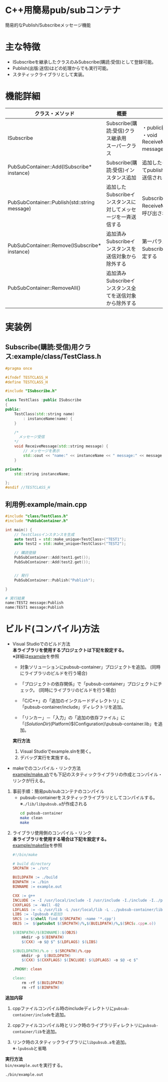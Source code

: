# C++用簡易pub/subコンテナ
簡易的なPublish/Subscribeメッセージ機能

# 主な特徴
* ISubscribeを継承したクラスのみSubscribe(購読:受信)として登録可能。
* Publish(出版:送信)はどの処理からでも実行可能。
* スタティックライブラリとして実装。

# 機能詳細
|クラス・メソッド|概要|備考|
|---------------|-----------|-----------|
|ISubscribe|Subscribe(購読:受信)クラス継承用<br>スーパークラス|・public継承<br>・void ReceiveMessage(std::string message)の実装が必要|
|PubSubContainer::Add(ISubscribe* instance)|Subscribe(購読:受信)インスタンス追加|追加したインスタンスに対してpublishしたメッセージが送信される|
|PubSubContainer::Publish(std::string message)|追加したSubscribeインスタンスに対してメッセージを一斉送信する|SubscribeインスタンスのReceiveMessageメソッドが呼び出される|
|PubSubContainer::Remove(ISubscribe* instance)|追加済みSubscribeインスタンスを送信対象から除外する|第一パラメータに除外対象のSubscribeインスタンスを指定する|
|PubSubContainer::RemoveAll()|追加済みSubscribeインスタンス全てを送信対象から除外する||


# 実装例
## Subscribe(購読:受信)用クラス:**example/class/TestClass.h**
```cpp
#pragma once

#ifndef TESTCLASS_H
#define TESTCLASS_H

#include "ISubscribe.h"

class TestClass :public ISubscribe
{
public:
	TestClass(std::string name)
		: instanceName(name) {
	}

	/*
	  メッセージ受信
	*/
	void ReceiveMessage(std::string message) {
		// メッセージを表示
		std::cout << "name:" << instanceName << " message:" << message << "\n";
	}

private:
	std::string instanceName;

};
#endif //TESTCLASS_H
```


## 利用例:**example/main.cpp**
```cpp
#include "class/TestClass.h"
#include "PubSubContainer.h"

int main() {
	// TestClassインスタンスを生成
	auto test1 = std::make_unique<TestClass>("TEST1");
	auto test2 = std::make_unique<TestClass>("TEST2");

	// 購読登録
	PubSubContainer::Add(test1.get());
	PubSubContainer::Add(test2.get());


	// 発行
	PubSubContainer::Publish("Publish");

}
```
```sh
# 実行結果
name:TEST2 message:Publish
name:TEST1 message:Publish
```

# ビルド(コンパイル)方法
* Visual Studioでのビルド方法  
  **本ライブラリを使用するプロジェクトは下記を設定する。**  
  ※詳細は[example](example/)を参照
   * 対象ソリューションにpubsub-container」プロジェクトを追加。 (同時にライブラリのビルドを行う場合)

   * 「プロジェクトの依存関係」で「pubsub-container」プロジェクトにチェック。 (同時にライブラリのビルドを行う場合)

   * 「C/C++」の「追加のインクルードディレクトリ」に  
     「pubsub-container/include」ディレクトリを追加。

   * 「リンカー」－「入力」の「追加の依存ファイル」に  
     「$(SolutionDir)$(Platform)\$(Configuration)\pubsub-container.lib」を追加。

   **実行方法**  
  1. Visual Studioでexample.slnを開く。
  1. デバッグ実行を実施する。

* makeでのコンパイル・リンク方法  
  [example/make.sh](example/make.sh)でも下記のスタティックライブラリの作成とコンパイル・リンクが行える。
 1. 事前手順：簡易pub/subコンテナのコンパイル
    * pubsub-containerをスタティックライブラリとしてコンパイルする。  
	  ※```./lib/libpubsub.a```が作成される  
	  ```sh
	  cd pubsub-container
	  make clean
      make
	  ```
 1. ライブラリ使用側のコンパイル・リンク  
  **本ライブラリを使用する場合は下記を設定する。**  
  [example/makefile](example/makefile)を参照  
    ```makefile
	#!/bin/make

	# build directory
	SRCPATH := ./src

	BUILDPATH := ./build
	BINPATH := ./bin
	BINNAME := example.out

	CXX := g++
	INCLUDE := -I /usr/local/include -I /usr/include -I./include -I../pubsub-container/include #追加1
	CXXFLAGS := -Wall -O2 
	LDFLAGS := -L /usr/lib -L /usr/local/lib -L ../pubsub-container/lib #追加2
	LIBS := -lpubsub #追加3
	SRCS := $(shell find $(SRCPATH) -name '*.cpp')
	OBJS :=  $(patsubst $(SRCPATH)/%,$(BUILDPATH)/%,$(SRCS:.cpp=.o))

	$(BINPATH)/$(BINNAME):$(OBJS)
		mkdir -p $(BINPATH)
		$(CXX) -o $@ $^ $(LDFLAGS) $(LIBS)

	$(BUILDPATH)/%.o : $(SRCPATH)/%.cpp
		mkdir -p  $(BUILDPATH)
		$(CXX) $(CXXFLAGS) $(INCLUDE) $(LDFLAGS) -o $@ -c $^

	.PHONY: clean
	
	clean:
		rm -rf $(BUILDPATH)
		rm -rf $(BINPATH)  
    ```  
   **追加内容**  
   1. cppファイルコンパイル時のincludeディレクトリに```pubsub-container/include```を追加。

   1. cppファイルコンパイル時とリンク時のライブラリディレクトリに```pubsub-container/lib```を追加。
   
   1. リンク時のスタティックライブラリに```libpubsub.a```を追加。  
   ※```-lpubsub```と省略  

   **実行方法**  
   ```bin/example.out```を実行する。
   ```sh
   ./bin/example.out
   ```